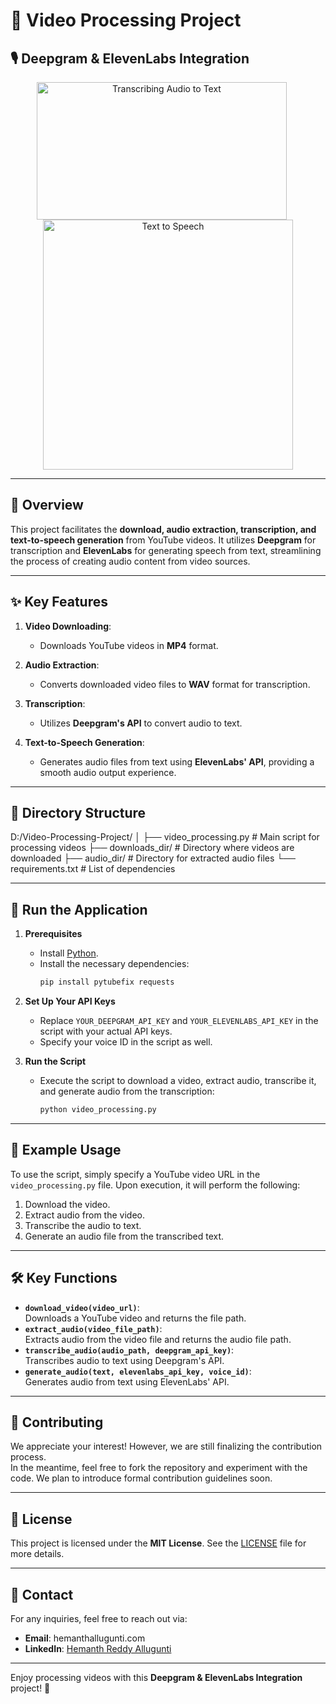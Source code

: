 # 🎥 **Video Processing Project**  
## 🎙️ **Deepgram & ElevenLabs Integration**  

<p align="center">
  <img src="https://cdn.prod.website-files.com/5fac161927bf86485ba43fd0/64705e36d6c173f75626cf6b_Blog-Cover-2022_02_How-to-Transcribe-Audio-to-Text-(Automatically-_-For-Free).jpeg" alt="Transcribing Audio to Text" width="400" height="220" style="margin-right: 20px;"/>
  <img src="https://www.folio3.ai/blog/wp-content/uploads/2022/03/Text-To-Speech.jpg" alt="Text to Speech" width="400"/>
</p>
 

---

## 📝 **Overview**  
This project facilitates the **download, audio extraction, transcription, and text-to-speech generation** from YouTube videos. It utilizes **Deepgram** for transcription and **ElevenLabs** for generating speech from text, streamlining the process of creating audio content from video sources.

---

## ✨ **Key Features**  
1. **Video Downloading**:  
   - Downloads YouTube videos in **MP4** format.  

2. **Audio Extraction**:  
   - Converts downloaded video files to **WAV** format for transcription.  

3. **Transcription**:  
   - Utilizes **Deepgram's API** to convert audio to text.  

4. **Text-to-Speech Generation**:  
   - Generates audio files from text using **ElevenLabs' API**, providing a smooth audio output experience.

---

## 📂 **Directory Structure**  
D:/Video-Processing-Project/
│
├── video_processing.py     # Main script for processing videos
├── downloads_dir/          # Directory where videos are downloaded
├── audio_dir/              # Directory for extracted audio files
└── requirements.txt        # List of dependencies

---

## 🚀 **Run the Application**  

1. **Prerequisites**  
   - Install [Python](https://www.python.org/downloads/).  
   - Install the necessary dependencies:  
     ```bash
     pip install pytubefix requests
     ```

2. **Set Up Your API Keys**  
   - Replace `YOUR_DEEPGRAM_API_KEY` and `YOUR_ELEVENLABS_API_KEY` in the script with your actual API keys.  
   - Specify your voice ID in the script as well.

3. **Run the Script**  
   - Execute the script to download a video, extract audio, transcribe it, and generate audio from the transcription:  
     ```bash
     python video_processing.py
     ```

---

## 💬 **Example Usage**  
To use the script, simply specify a YouTube video URL in the `video_processing.py` file. Upon execution, it will perform the following:

1. Download the video.
2. Extract audio from the video.
3. Transcribe the audio to text.
4. Generate an audio file from the transcribed text.

---

## 🛠️ **Key Functions**  
- **`download_video(video_url)`**:  
  Downloads a YouTube video and returns the file path.  
- **`extract_audio(video_file_path)`**:  
  Extracts audio from the video file and returns the audio file path.  
- **`transcribe_audio(audio_path, deepgram_api_key)`**:  
  Transcribes audio to text using Deepgram's API.  
- **`generate_audio(text, elevenlabs_api_key, voice_id)`**:  
  Generates audio from text using ElevenLabs' API.

---

## 🤝 **Contributing**  
We appreciate your interest! However, we are still finalizing the contribution process.  
In the meantime, feel free to fork the repository and experiment with the code. We plan to introduce formal contribution guidelines soon.

---

## 📄 **License**  
This project is licensed under the **MIT License**. See the [LICENSE](LICENSE) file for more details.

---

## 📧 **Contact**  
For any inquiries, feel free to reach out via:  
- **Email**: hemanthallugunti.com  
- **LinkedIn**: [Hemanth Reddy Allugunti](https://www.linkedin.com/in/hemanth-reddy-allugunti-883b36216/)

---

Enjoy processing videos with this **Deepgram & ElevenLabs Integration** project! 🎉
